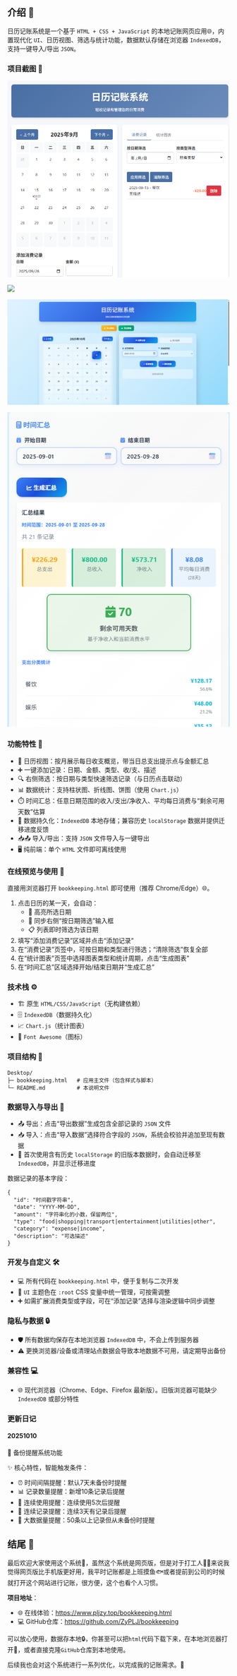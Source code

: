 ## 介绍 📖

日历记账系统是一个基于 `HTML + CSS + JavaScript` 的本地记账网页应用🌐，内置现代化 `UI`、日历视图、筛选与统计功能，数据默认存储在浏览器 `IndexedDB`，支持一键导入/导出 `JSON`。

### 项目截图 👀

![](./img/1.png)

![](./img/2.png)

![](./img/4.png)

![](./img/5.png)

### 功能特性 🌟

- 📅 日历视图：按月展示每日收支概览，带当日总支出提示点与金额汇总
- ➕ 一键添加记录：日期、金额、类型、收/支、描述
- 🔍 右侧筛选：按日期与类型快速筛选记录（与日历点击联动）
- 📊 数据统计：支持柱状图、折线图、饼图（使用 `Chart.js`）
- ⏱️ 时间汇总：任意日期范围的收入/支出/净收入、平均每日消费与“剩余可用天数”估算
- 💾 数据持久化：`IndexedDB` 本地存储；兼容历史 `localStorage` 数据并提供迁移进度反馈
- 📥📤 导入/导出：支持 `JSON` 文件导入与一键导出
- 🖥️ 纯前端：单个 `HTML` 文件即可离线使用

### 在线预览与使用 🚀

直接用浏览器打开 `bookkeeping.html` 即可使用（推荐 Chrome/Edge）🌐。

1. 点击日历的某一天，会自动：
   - 🎯 高亮所选日期
   - 🔄 同步右侧“按日期筛选”输入框
   - 📋 列表即时筛选为该日期
2. 填写“添加消费记录”区域并点击“添加记录”
3. 在“消费记录”页签中，可按日期和类型进行筛选；“清除筛选”恢复全部
4. 在“统计图表”页签中选择图表类型和统计周期，点击“生成图表”
5. 在“时间汇总”区域选择开始/结束日期并“生成汇总”

### 技术栈 ⚙️

- 🏗️ 原生 `HTML/CSS/JavaScript`（无构建依赖）
- 🗄️ `IndexedDB`（数据持久化）
- 📈 `Chart.js`（统计图表）
- 🎨 `Font Awesome`（图标）

### 项目结构 📁

```
Desktop/
├─ bookkeeping.html   # 应用主文件（包含样式与脚本）
└─ README.md          # 本说明文件
```

### 数据导入与导出 💾

- 📤 导出：点击“导出数据”生成包含全部记录的 `JSON` 文件
- 📥 导入：点击“导入数据”选择符合字段的 `JSON`，系统会校验并追加至现有数据
- 🔄 首次使用含有历史 `localStorage` 的旧版本数据时，会自动迁移至 `IndexedDB`，并显示迁移进度

数据记录的基本字段：

```
{
  "id": "时间戳字符串",
  "date": "YYYY-MM-DD",
  "amount": "字符串化的小数，保留两位",
  "type": "food|shopping|transport|entertainment|utilities|other",
  "category": "expense|income",
  "description": "可选描述"
}
```

### 开发与自定义 🛠️

- 💻 所有代码在 `bookkeeping.html` 中，便于复制与二次开发
- 🎨 `UI` 主题色在 `:root` CSS 变量中统一管理，可按需调整
- ➕ 如需扩展消费类型或字段，可在“添加记录”选择与渲染逻辑中同步调整

### 隐私与数据 🔒

- 🛡️ 所有数据均保存在本地浏览器 `IndexedDB` 中，不会上传到服务器
- ⚠️ 更换浏览器/设备或清理站点数据会导致本地数据不可用，请定期导出备份

### 兼容性 💻

- 🌐 现代浏览器（Chrome、Edge、Firefox 最新版）。旧版浏览器可能缺少 `IndexedDB` 或部分特性

### 更新日记

#### 20251010

🎯 备份提醒系统功能

✨ 核心特性，智能触发条件：

- ⏰ 时间间隔提醒：默认7天未备份时提醒
- 📊 记录数量提醒：新增10条记录后提醒
- 🔄 连续使用提醒：连续使用5次后提醒
- 📅 连续记录提醒：连续3天有记录后提醒
- 💾 大数据量提醒：50条以上记录但从未备份时提醒

## 结尾 🎉

最后欢迎大家使用这个系统👋，虽然这个系统是网页版，但是对于打工人👨‍💼来说我觉得网页版比手机版更好用，我平时记账都是上班摸鱼🐟或者提前到公司的时候就打开这个网站进行记账，很方便，这个也看个人习惯。

**项目地址**：

- 🌐 在线体验：https://www.pljzy.top/bookkeeping.html
- 💻 GitHub仓库：https://github.com/ZyPLJ/bookkeeping

可以放心使用，数据存本地🔒，你甚至可以把`html`代码下载下来，在本地浏览器打开💾，或者直接克隆`GitHub`仓库到本地使用。

后续我也会对这个系统进行一系列优化，以完成我的记账需求。🔮